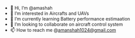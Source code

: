 - 👋 Hi, I’m @amashah
- 👀 I’m interested in Aircrafts and UAVs
- 🌱 I’m currently learning Battery performance estimaation 
- 💞️ I’m looking to collaborate on aircraft control system
- 📫 How to reach me @amanshah1024@gmail.com


<!---
amanviscusshah/amanviscusshah is a ✨ special ✨ repository because its `README.md` (this file) appears on your GitHub profile.
You can click the Preview link to take a look at your changes.
--->
